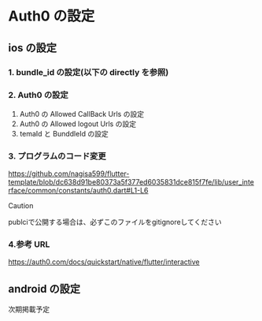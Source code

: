 # Auth0 の設定

## ios の設定

### 1.  bundle_id の設定(以下の directly を参照)


### 2. Auth0 の設定
   1. Auth0 の Allowed CallBack Urls の設定
   2. Auth0 の Allowed logout Urls の設定
   3. temaId と BunddleId の設定


### 3. プログラムのコード変更
  https://github.com/nagisa599/flutter-template/blob/dc638d91be80373a5f377ed6035831dce815f7fe/lib/user_interface/common/constants/auth0.dart#L1-L6
> [!CAUTION]
> publciで公開する場合は、必ずこのファイルをgitignoreしてください


### 4.参考 URL
   https://auth0.com/docs/quickstart/native/flutter/interactive

## android の設定

次期掲載予定
